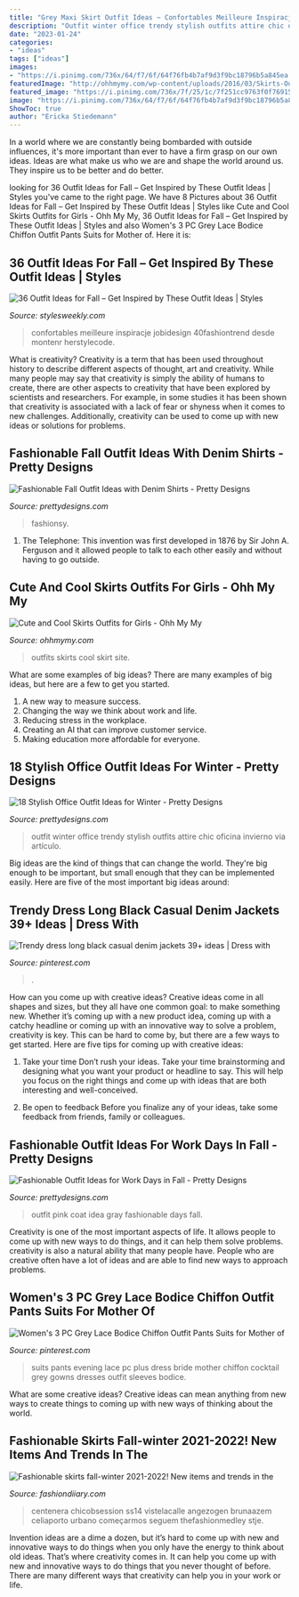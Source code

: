 ```yaml
---
title: "Grey Maxi Skirt Outfit Ideas ~ Confortables Meilleure Inspiracje Jobidesign 40fashiontrend Desde Montenr Herstylecode"
description: "Outfit winter office trendy stylish outfits attire chic oficina invierno via artículo"
date: "2023-01-24"
categories:
- "ideas"
tags: ["ideas"]
images:
- "https://i.pinimg.com/736x/64/f7/6f/64f76fb4b7af9d3f9bc18796b5a845ea.jpg"
featuredImage: "http://ohhmymy.com/wp-content/uploads/2016/03/Skirts-Outfits.jpg"
featured_image: "https://i.pinimg.com/736x/7f/25/1c/7f251cc9763f0f76915524db05af2ec5.jpg"
image: "https://i.pinimg.com/736x/64/f7/6f/64f76fb4b7af9d3f9bc18796b5a845ea.jpg"
ShowToc: true
author: "Ericka Stiedemann"
---
```



In a world where we are constantly being bombarded with outside influences, it's more important than ever to have a firm grasp on our own ideas. Ideas are what make us who we are and shape the world around us. They inspire us to be better and do better.

	

		
looking for 36 Outfit Ideas for Fall – Get Inspired by These Outfit Ideas | Styles you've came to the right page. We have 8 Pictures about 36 Outfit Ideas for Fall – Get Inspired by These Outfit Ideas | Styles like Cute and Cool Skirts Outfits for Girls - Ohh My My, 36 Outfit Ideas for Fall – Get Inspired by These Outfit Ideas | Styles and also Women&#039;s 3 PC Grey Lace Bodice Chiffon Outfit Pants Suits for Mother of. Here it is:
		
    
## 36 Outfit Ideas For Fall – Get Inspired By These Outfit Ideas | Styles

<img loading=lazy src="https://stylesweekly.com/wp-content/uploads/2016/12/Outfit-Ideas-for-Fall_05.jpg" onerror="this.onerror=null;this.src='https://tse3.mm.bing.net/th?id=OIP.H8hVVWjpPO76W8jRdGJxqwHaOm&amp;pid=15.1';" alt="36 Outfit Ideas for Fall – Get Inspired by These Outfit Ideas | Styles">

_Source: stylesweekly.com_

>confortables meilleure inspiracje jobidesign 40fashiontrend desde montenr herstylecode. 

	

What is creativity?
Creativity is a term that has been used throughout history to describe different aspects of thought, art and creativity. While many people may say that creativity is simply the ability of humans to create, there are other aspects to creativity that have been explored by scientists and researchers. For example, in some studies it has been shown that creativity is associated with a lack of fear or shyness when it comes to new challenges. Additionally, creativity can be used to come up with new ideas or solutions for problems.

    
## Fashionable Fall Outfit Ideas With Denim Shirts - Pretty Designs

<img loading=lazy src="http://www.prettydesigns.com/wp-content/uploads/2014/09/Casual-Outfit-Idea-with-Denim-Shirt.jpg" onerror="this.onerror=null;this.src='https://tse3.mm.bing.net/th?id=OIP.wuqdd3misJZVdg45yWfVkAHaKR&amp;pid=15.1';" alt="Fashionable Fall Outfit Ideas with Denim Shirts - Pretty Designs">

_Source: prettydesigns.com_

>fashionsy. 

	

1. The Telephone: This invention was first developed in 1876 by Sir John A. Ferguson and it allowed people to talk to each other easily and without having to go outside.

    
## Cute And Cool Skirts Outfits For Girls - Ohh My My

<img loading=lazy src="http://ohhmymy.com/wp-content/uploads/2016/03/Skirts-Outfits.jpg" onerror="this.onerror=null;this.src='https://tse1.mm.bing.net/th?id=OIP.lbB7y7u3RS8sg_E0zoBYPAHaLG&amp;pid=15.1';" alt="Cute and Cool Skirts Outfits for Girls - Ohh My My">

_Source: ohhmymy.com_

>outfits skirts cool skirt site. 

	

What are some examples of big ideas?
There are many examples of big ideas, but here are a few to get you started. 
1. A new way to measure success. 
2. Changing the way we think about work and life. 
3. Reducing stress in the workplace. 
4. Creating an AI that can improve customer service. 
5. Making education more affordable for everyone.

    
## 18 Stylish Office Outfit Ideas For Winter - Pretty Designs

<img loading=lazy src="http://www.prettydesigns.com/wp-content/uploads/2014/11/Trendy-Outfit-for-Work.jpg" onerror="this.onerror=null;this.src='https://tse1.mm.bing.net/th?id=OIP.zvcZGUSp7geJ_UaSz2x3UQHaLG&amp;pid=15.1';" alt="18 Stylish Office Outfit Ideas for Winter - Pretty Designs">

_Source: prettydesigns.com_

>outfit winter office trendy stylish outfits attire chic oficina invierno via artículo. 

	

Big ideas are the kind of things that can change the world. They're big enough to be important, but small enough that they can be implemented easily. Here are five of the most important big ideas around: 

    
## Trendy Dress Long Black Casual Denim Jackets 39+ Ideas | Dress With

<img loading=lazy src="https://i.pinimg.com/736x/64/f7/6f/64f76fb4b7af9d3f9bc18796b5a845ea.jpg" onerror="this.onerror=null;this.src='https://tse1.mm.bing.net/th?id=OIP.P-rGBQWQoNPLI5juYQtjrwAAAA&amp;pid=15.1';" alt="Trendy dress long black casual denim jackets 39+ ideas | Dress with">

_Source: pinterest.com_

>. 

	

How can you come up with creative ideas?
Creative ideas come in all shapes and sizes, but they all have one common goal: to make something new. Whether it’s coming up with a new product idea, coming up with a catchy headline or coming up with an innovative way to solve a problem, creativity is key. This can be hard to come by, but there are a few ways to get started. Here are five tips for coming up with creative ideas:
1. Take your time
Don’t rush your ideas. Take your time brainstorming and designing what you want your product or headline to say. This will help you focus on the right things and come up with ideas that are both interesting and well-conceived.

2. Be open to feedback
Before you finalize any of your ideas, take some feedback from friends, family or colleagues.

    
## Fashionable Outfit Ideas For Work Days In Fall - Pretty Designs

<img loading=lazy src="https://www.prettydesigns.com/wp-content/uploads/2014/07/Pink-Outfit-Idea-with-Gray-Coat.jpg" onerror="this.onerror=null;this.src='https://tse3.mm.bing.net/th?id=OIP.HbAJ03w8N2vUvzgcdkTXDQHaK3&amp;pid=15.1';" alt="Fashionable Outfit Ideas for Work Days in Fall - Pretty Designs">

_Source: prettydesigns.com_

>outfit pink coat idea gray fashionable days fall. 

	

Creativity is one of the most important aspects of life. It allows people to come up with new ways to do things, and it can help them solve problems. creativity is also a natural ability that many people have. People who are creative often have a lot of ideas and are able to find new ways to approach problems.

    
## Women&#039;s 3 PC Grey Lace Bodice Chiffon Outfit Pants Suits For Mother Of

<img loading=lazy src="https://i.pinimg.com/736x/7f/25/1c/7f251cc9763f0f76915524db05af2ec5.jpg" onerror="this.onerror=null;this.src='https://tse3.mm.bing.net/th?id=OIP.i7Cu2bjgCeA6YLDVPEdjJwAAAA&amp;pid=15.1';" alt="Women&#039;s 3 PC Grey Lace Bodice Chiffon Outfit Pants Suits for Mother of">

_Source: pinterest.com_

>suits pants evening lace pc plus dress bride mother chiffon cocktail grey gowns dresses outfit sleeves bodice. 

	

What are some creative ideas?
Creative ideas can mean anything from new ways to create things to coming up with new ways of thinking about the world.

    
## Fashionable Skirts Fall-winter 2021-2022! New Items And Trends In The

<img loading=lazy src="https://fashiondiiary.com/wp-content/uploads/2021/07/modnye-yubki-44.jpg" onerror="this.onerror=null;this.src='https://tse4.mm.bing.net/th?id=OIP.AbVah9E3ix1DNrZo2oTZMwHaLH&amp;pid=15.1';" alt="Fashionable skirts fall-winter 2021-2022! New items and trends in the">

_Source: fashiondiiary.com_

>centenera chicobsession ss14 vistelacalle angezogen brunaazem celiaporto urbano começarmos seguem thefashionmedley stje. 

	

Invention ideas are a dime a dozen, but it’s hard to come up with new and innovative ways to do things when you only have the energy to think about old ideas. That’s where creativity comes in. It can help you come up with new and innovative ways to do things that you never thought of before. There are many different ways that creativity can help you in your work or life.

